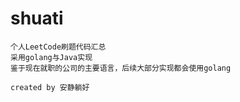 # shuati
    个人LeetCode刷题代码汇总
    采用golang与Java实现
    鉴于现在就职的公司的主要语言，后续大部分实现都会使用golang
    
    created by 安静躺好